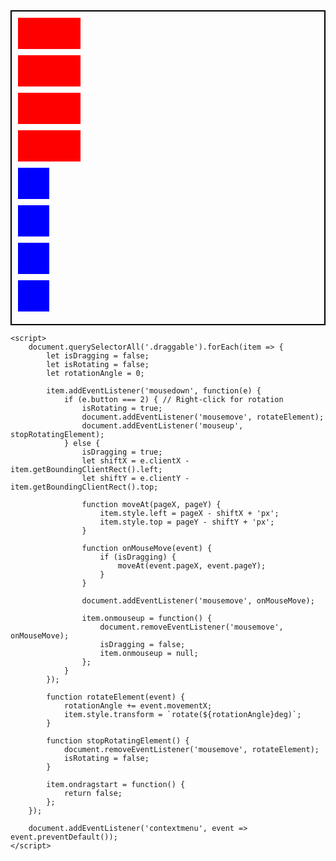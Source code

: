<!DOCTYPE html>
<html lang="de">
<head>
    <meta charset="UTF-8">
    <meta name="viewport" content="width=device-width, initial-scale=1.0">
    <title>Drag and Drop Beispiel</title>
    <style>
        #container {
            width: 500px;
            height: 500px;
            border: 2px solid #000;
            position: relative;
        }
        .draggable {
            width: 50px;
            height: 50px;
            position: absolute;
            cursor: move;
        }
        .rectangle {
            background-color: red;
            height: 50px; /* Höhe eines Rechtecks */
            width: 100px; /* Breite eines Rechtecks */
        }
        .square {
            background-color: blue;
            height: 50px; /* Höhe eines Quadrats */
            width: 50px; /* Breite eines Quadrats */
        }
    </style>
</head>
<body>
    <div id="container">
        <div class="draggable rectangle" style="top: 10px; left: 10px;"></div>
        <div class="draggable rectangle" style="top: 70px; left: 10px;"></div>
        <div class="draggable rectangle" style="top: 130px; left: 10px;"></div>
        <div class="draggable rectangle" style="top: 190px; left: 10px;"></div>
        <div class="draggable square" style="top: 250px; left: 10px;"></div>
        <div class="draggable square" style="top: 310px; left: 10px;"></div>
        <div class="draggable square" style="top: 370px; left: 10px;"></div>
        <div class="draggable square" style="top: 430px; left: 10px;"></div>
    </div>

    <script>
        document.querySelectorAll('.draggable').forEach(item => {
            let isDragging = false;
            let isRotating = false;
            let rotationAngle = 0;

            item.addEventListener('mousedown', function(e) {
                if (e.button === 2) { // Right-click for rotation
                    isRotating = true;
                    document.addEventListener('mousemove', rotateElement);
                    document.addEventListener('mouseup', stopRotatingElement);
                } else {
                    isDragging = true;
                    let shiftX = e.clientX - item.getBoundingClientRect().left;
                    let shiftY = e.clientY - item.getBoundingClientRect().top;

                    function moveAt(pageX, pageY) {
                        item.style.left = pageX - shiftX + 'px';
                        item.style.top = pageY - shiftY + 'px';
                    }

                    function onMouseMove(event) {
                        if (isDragging) {
                            moveAt(event.pageX, event.pageY);
                        }
                    }

                    document.addEventListener('mousemove', onMouseMove);

                    item.onmouseup = function() {
                        document.removeEventListener('mousemove', onMouseMove);
                        isDragging = false;
                        item.onmouseup = null;
                    };
                }
            });

            function rotateElement(event) {
                rotationAngle += event.movementX;
                item.style.transform = `rotate(${rotationAngle}deg)`;
            }

            function stopRotatingElement() {
                document.removeEventListener('mousemove', rotateElement);
                isRotating = false;
            }

            item.ondragstart = function() {
                return false;
            };
        });

        document.addEventListener('contextmenu', event => event.preventDefault());
    </script>
</body>
</html>
